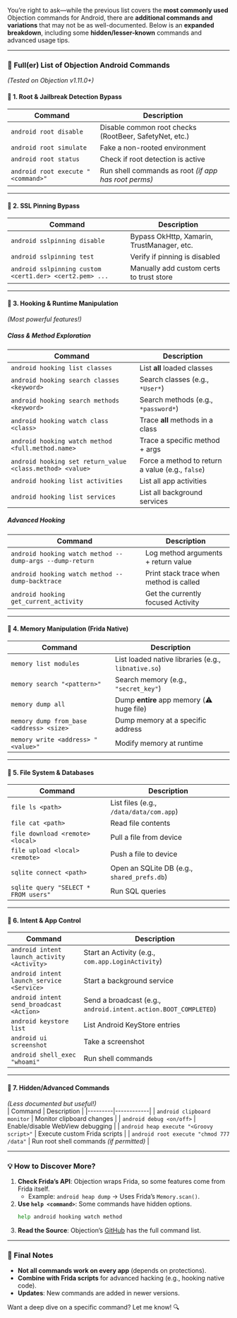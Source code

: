 You’re right to ask—while the previous list covers the **most commonly used** Objection commands for Android, there are **additional commands and variations** that may not be as well-documented. Below is an **expanded breakdown**, including some **hidden/lesser-known** commands and advanced usage tips.

---

### **📌 Full(er) List of Objection Android Commands**  
*(Tested on Objection v1.11.0+)*  

#### **🔹 1. Root & Jailbreak Detection Bypass**  
| Command | Description |
|---------|------------|
| `android root disable` | Disable common root checks (RootBeer, SafetyNet, etc.) |
| `android root simulate` | Fake a non-rooted environment |
| `android root status` | Check if root detection is active |
| `android root execute "<command>"` | Run shell commands as root *(if app has root perms)* |

---

#### **🔹 2. SSL Pinning Bypass**  
| Command | Description |
|---------|------------|
| `android sslpinning disable` | Bypass OkHttp, Xamarin, TrustManager, etc. |
| `android sslpinning test` | Verify if pinning is disabled |
| `android sslpinning custom <cert1.der> <cert2.pem> ...` | Manually add custom certs to trust store |

---

#### **🔹 3. Hooking & Runtime Manipulation**  
*(Most powerful features!)*  

##### **Class & Method Exploration**  
| Command | Description |
|---------|------------|
| `android hooking list classes` | List **all** loaded classes |
| `android hooking search classes <keyword>` | Search classes (e.g., `*User*`) |
| `android hooking search methods <keyword>` | Search methods (e.g., `*password*`) |
| `android hooking watch class <class>` | Trace **all** methods in a class |
| `android hooking watch method <full.method.name>` | Trace a specific method + args |
| `android hooking set return_value <class.method> <value>` | Force a method to return a value (e.g., `false`) |
| `android hooking list activities` | List all app activities |
| `android hooking list services` | List all background services |

##### **Advanced Hooking**  
| Command | Description |
|---------|------------|
| `android hooking watch method --dump-args --dump-return` | Log method arguments + return value |
| `android hooking watch method --dump-backtrace` | Print stack trace when method is called |
| `android hooking get_current_activity` | Get the currently focused Activity |

---

#### **🔹 4. Memory Manipulation (Frida Native)**  
| Command | Description |
|---------|------------|
| `memory list modules` | List loaded native libraries (e.g., `libnative.so`) |
| `memory search "<pattern>"` | Search memory (e.g., `"secret_key"`) |
| `memory dump all` | Dump **entire** app memory (⚠️ huge file) |
| `memory dump from_base <address> <size>` | Dump memory at a specific address |
| `memory write <address> "<value>"` | Modify memory at runtime |

---

#### **🔹 5. File System & Databases**  
| Command | Description |
|---------|------------|
| `file ls <path>` | List files (e.g., `/data/data/com.app`) |
| `file cat <path>` | Read file contents |
| `file download <remote> <local>` | Pull a file from device |
| `file upload <local> <remote>` | Push a file to device |
| `sqlite connect <path>` | Open an SQLite DB (e.g., `shared_prefs.db`) |
| `sqlite query "SELECT * FROM users"` | Run SQL queries |

---

#### **🔹 6. Intent & App Control**  
| Command | Description |
|---------|------------|
| `android intent launch_activity <Activity>` | Start an Activity (e.g., `com.app.LoginActivity`) |
| `android intent launch_service <Service>` | Start a background service |
| `android intent send_broadcast <Action>` | Send a broadcast (e.g., `android.intent.action.BOOT_COMPLETED`) |
| `android keystore list` | List Android KeyStore entries |
| `android ui screenshot` | Take a screenshot |
| `android shell_exec "whoami"` | Run shell commands |

---

#### **🔹 7. Hidden/Advanced Commands**  
*(Less documented but useful!)*  
| Command | Description |
|---------|------------|
| `android clipboard monitor` | Monitor clipboard changes |
| `android debug <on/off>` | Enable/disable WebView debugging |
| `android heap execute "<Groovy script>"` | Execute custom Frida scripts |
| `android root execute "chmod 777 /data"` | Run root shell commands *(if permitted)* |

---

### **💡 How to Discover More?**  
1. **Check Frida’s API**: Objection wraps Frida, so some features come from Frida itself.  
   - Example: `android heap dump` → Uses Frida’s `Memory.scan()`.  
2. **Use `help <command>`**: Some commands have hidden options.  
   ```bash
   help android hooking watch method
   ```  
3. **Read the Source**: Objection’s [GitHub](https://github.com/sensepost/objection) has the full command list.  

---

### **🚀 Final Notes**  
- **Not all commands work on every app** (depends on protections).  
- **Combine with Frida scripts** for advanced hacking (e.g., hooking native code).  
- **Updates**: New commands are added in newer versions.  

Want a deep dive on a specific command? Let me know! 🔍
